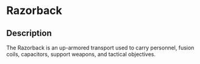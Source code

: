 # Razorback

## Description

The Razorback is an up-armored transport used to carry personnel, fusion coils, capacitors, support weapons, and tactical objectives.

